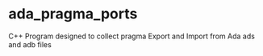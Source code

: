 # ada_pragma_ports
C++ Program designed to collect pragma Export and Import from Ada ads and adb files
